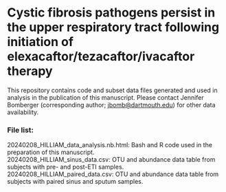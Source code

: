 # Cystic fibrosis pathogens persist in the upper respiratory tract following initiation of elexacaftor/tezacaftor/ivacaftor therapy

This repository contains code and subset data files generated and used in analysis in the publication of this manuscript. Please contact Jennifer Bomberger (corresponding author; jbomb@dartmouth.edu) for other data availability.

### File list:
20240208_HILLIAM_data_analysis.nb.html: Bash and R code used in the preparation of this manuscript.<br>
20240208_HILLIAM_sinus_data.csv: OTU and abundance data table from subjects with pre- and post-ETI samples.<br>
20240208_HILLIAM_paired_data.csv:  OTU and abundance data table from subjects with paired sinus and sputum samples.

